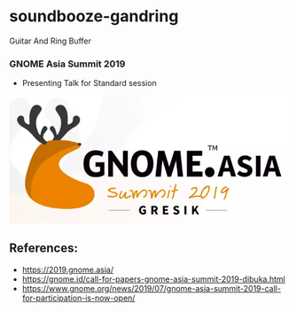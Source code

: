 # soundbooze-gandring

Guitar And Ring Buffer

### GNOME Asia Summit 2019

- Presenting Talk for Standard session

![alt text](https://raw.githubusercontent.com/soundbooze/soundbooze-gandring/master/logo.png)

## References:

- https://2019.gnome.asia/
- https://gnome.id/call-for-papers-gnome-asia-summit-2019-dibuka.html
- https://www.gnome.org/news/2019/07/gnome-asia-summit-2019-call-for-participation-is-now-open/
